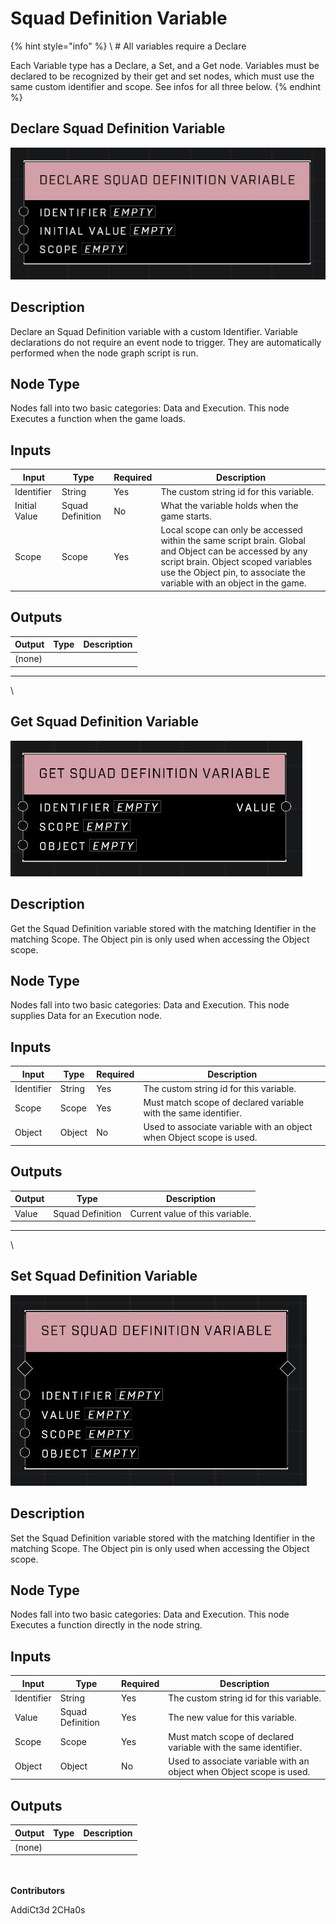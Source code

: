 # Squad Definition Variable

{% hint style="info" %}
\ # All variables require a Declare

Each Variable type has a Declare, a Set, and a Get node. Variables must be declared to be recognized by their get and set nodes, which must use the same custom identifier and scope. See infos for all three below.
{% endhint %}

## Declare Squad Definition Variable

![](../../../.gitbook/assets/declare-squad-definition-variable.JPG)

## Description

Declare an Squad Definition variable with a custom Identifier. Variable declarations do not require an event node to trigger. They are automatically performed when the node graph script is run.

## Node Type

Nodes fall into two basic categories: Data and Execution. This node Executes a function when the game loads.

## Inputs

| Input         | Type             | Required | Description                                                                                                                                                                                                             |
| ------------- | ---------------- | -------- | ----------------------------------------------------------------------------------------------------------------------------------------------------------------------------------------------------------------------- |
| Identifier    | String           | Yes      | The custom string id for this variable.                                                                                                                                                                                 |
| Initial Value | Squad Definition | No       | What the variable holds when the game starts.                                                                                                                                                                           |
| Scope         | Scope            | Yes      | Local scope can only be accessed within the same script brain. Global and Object can be accessed by any script brain. Object scoped variables use the Object pin, to associate the variable with an object in the game. |

## Outputs

| Output | Type | Description |
| ------ | ---- | ----------- |
| (none) |      |             |

***

\


## Get Squad Definition Variable

![](../../../.gitbook/assets/get-squad-definition-variable.JPG)

## Description

Get the Squad Definition variable stored with the matching Identifier in the matching Scope. The Object pin is only used when accessing the Object scope.

## Node Type

Nodes fall into two basic categories: Data and Execution. This node supplies Data for an Execution node.

## Inputs

| Input      | Type   | Required | Description                                                          |
| ---------- | ------ | -------- | -------------------------------------------------------------------- |
| Identifier | String | Yes      | The custom string id for this variable.                              |
| Scope      | Scope  | Yes      | Must match scope of declared variable with the same identifier.      |
| Object     | Object | No       | Used to associate variable with an object when Object scope is used. |

## Outputs

| Output | Type             | Description                     |
| ------ | ---------------- | ------------------------------- |
| Value  | Squad Definition | Current value of this variable. |

***

\


## Set Squad Definition Variable

![](../../../.gitbook/assets/set-squad-definition-variable.JPG)

## Description

Set the Squad Definition variable stored with the matching Identifier in the matching Scope. The Object pin is only used when accessing the Object scope.

## Node Type

Nodes fall into two basic categories: Data and Execution. This node Executes a function directly in the node string.

## Inputs

| Input      | Type             | Required | Description                                                          |
| ---------- | ---------------- | -------- | -------------------------------------------------------------------- |
| Identifier | String           | Yes      | The custom string id for this variable.                              |
| Value      | Squad Definition | Yes      | The new value for this variable.                                     |
| Scope      | Scope            | Yes      | Must match scope of declared variable with the same identifier.      |
| Object     | Object           | No       | Used to associate variable with an object when Object scope is used. |

## Outputs

| Output | Type | Description |
| ------ | ---- | ----------- |
| (none) |      |             |

\
\
**Contributors**

AddiCt3d 2CHa0s
